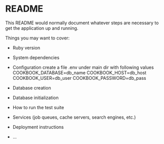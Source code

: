 # README

This README would normally document whatever steps are necessary to get the
application up and running.

Things you may want to cover:

* Ruby version

* System dependencies

* Configuration
    create a file .env under main dir with following values
      COOKBOOK_DATABASE=db_name
      COOKBOOK_HOST=db_host
      COOKBOOK_USER=db_user
      COOKBOOK_PASSWORD=db_pass

* Database creation

* Database initialization

* How to run the test suite

* Services (job queues, cache servers, search engines, etc.)

* Deployment instructions

* ...
